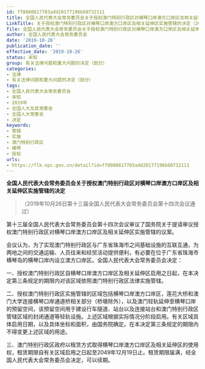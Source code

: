 ```yaml
---
id: ff8080817703add20177196b60732111
title: 全国人民代表大会常务委员会关于授权澳门特别行政区对横琴口岸澳方口岸区及相关延伸区实施管辖的决定
LinkTitle: 关于授权澳门特别行政区对横琴口岸澳方口岸区及相关延伸区实施管辖的决定（2019）
file: 全国人民代表大会常务委员会关于授权澳门特别行政区对横琴口岸澳方口岸区及相关延伸区实施管辖的决定_ff8080817703add20177196b60732111.docx
author: 全国人民代表大会常务委员会
date: '2019-10-26'
publication_date: ''
effective_date: '2019-10-26'
status: 未知
group: 有关法律问题和重大问题的决定（部分）
categories:
- 法律
- 有关法律问题和重大问题的决定（部分）
tags:
- 全国人民代表大会常务委员会
- 未知
- 2019年
- 全国人大及其常委会
- 全国人大常委会
- 决定
keywords:
- 管辖
- 实施
- 澳门特别行政区
- 横琴
- 授权
urls:
- https://flk.npc.gov.cn/detail?id=ff8080817703add20177196b60732111
---
```


**全国人民代表大会常务委员会关于授权澳门特别行政区对横琴口岸澳方口岸区及相关延伸区实施管辖的决定**

> （2019年10月26日第十三届全国人民代表大会常务委员会第十四次会议通过）

第十三届全国人民代表大会常务委员会第十四次会议审议了国务院关于提请审议授权澳门特别行政区对横琴口岸澳方口岸区及相关延伸区实施管辖的议案。

会议认为，为了实现澳门特别行政区与广东省珠海市之间基础设施的互联互通，为两地之间的交通运输、人员往来和经贸活动提供便利，有必要在位于广东省珠海市横琴岛的横琴口岸内设立澳方口岸区。全国人民代表大会常务委员会决定：

一、授权澳门特别行政区自横琴口岸澳方口岸区及相关延伸区启用之日起，在本决定第三条规定的期限内对该区域依照澳门特别行政区法律实施管辖。

二、授权澳门特别行政区实施管辖的区域包括横琴口岸澳方口岸区，莲花大桥和澳门大学连接横琴口岸通道桥相关部分（桥墩除外），以及澳门轻轨延伸至横琴口岸的预留空间，该预留空间用于建设行车隧道、站台以及连接站台和澳门特别行政区管辖区域的封闭通道等轻轨设施。上述区域根据实际情况分阶段启用。有关区域具体启用日期，以及具体坐标和面积，由国务院确定。在本决定第三条规定的期限内不得变更上述区域的用途。

三、澳门特别行政区政府以租赁方式取得横琴口岸澳方口岸区及相关延伸区的使用权，租赁期限自有关区域启用之日起至2049年12月19日止。租赁期限届满，经全国人民代表大会常务委员会决定，可以续期。
